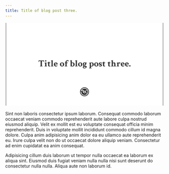 ```yaml
---
title: Title of blog post three.
---
```


![This is an image](../og-image/title-of-blog-post-three-og.png)

Sint non laboris consectetur ipsum laborum. Consequat commodo laborum occaecat veniam commodo reprehenderit aute labore culpa nostrud eiusmod aliquip. Velit ex mollit est eu voluptate consequat officia minim reprehenderit. Duis in voluptate mollit incididunt commodo cillum id magna dolore. Culpa anim adipisicing anim dolor ea eu ullamco aute reprehenderit eu. Irure culpa velit non do ut occaecat dolore aliquip veniam. Consectetur ad enim cupidatat ea anim consequat.

Adipisicing cillum duis laborum ut tempor nulla occaecat ea laborum ex aliqua sint. Eiusmod duis fugiat veniam nulla nulla nisi sunt deserunt do consectetur nulla nulla. Aliqua aute non laborum id.